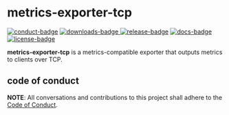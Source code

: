 # metrics-exporter-tcp

[![conduct-badge][]][conduct] [![downloads-badge][] ![release-badge][]][crate] [![docs-badge][]][docs] [![license-badge][]](#license)

[conduct-badge]: https://img.shields.io/badge/%E2%9D%A4-code%20of%20conduct-blue.svg
[downloads-badge]: https://img.shields.io/crates/d/metrics-exporter-tcp.svg
[release-badge]: https://img.shields.io/crates/v/metrics-exporter-tcp.svg
[license-badge]: https://img.shields.io/crates/l/metrics-exporter-tcp.svg
[docs-badge]: https://docs.rs/metrics-exporter-tcp/badge.svg
[conduct]: https://github.com/metrics-rs/metrics/blob/master/CODE_OF_CONDUCT.md
[crate]: https://crates.io/crates/metrics-exporter-tcp
[docs]: https://docs.rs/metrics-exporter-tcp

__metrics-exporter-tcp__ is a metrics-compatible exporter that outputs metrics to clients over TCP.

## code of conduct

**NOTE**: All conversations and contributions to this project shall adhere to the [Code of Conduct][conduct].
